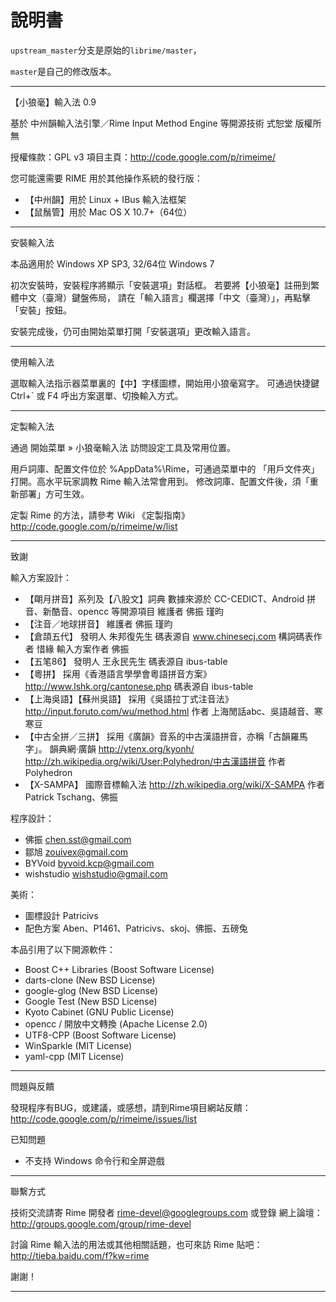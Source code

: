 ﻿# 說明書

`upstream_master`分支是原始的`librime/master`，

`master`是自己的修改版本。



----------------------------------------------------------
【小狼毫】輸入法 0.9

基於 中州韻輸入法引擎／Rime Input Method Engine 等開源技術
式恕堂 版權所無

授權條款：GPL v3
項目主頁：http://code.google.com/p/rimeime/

您可能還需要 RIME 用於其他操作系統的發行版：
  * 【中州韻】用於 Linux + IBus 輸入法框架
  * 【鼠鬚管】用於 Mac OS X 10.7+（64位）

----------------------------------------------------------
安裝輸入法

本品適用於 Windows XP SP3,  32/64位 Windows 7

初次安裝時，安裝程序將顯示「安裝選項」對話框。
若要將【小狼毫】註冊到繁體中文（臺灣）鍵盤佈局，
請在「輸入語言」欄選擇「中文（臺灣）」，再點擊「安裝」按鈕。

安裝完成後，仍可由開始菜單打開「安裝選項」更改輸入語言。

----------------------------------------------------------
使用輸入法

選取輸入法指示器菜單裏的【中】字樣圖標，開始用小狼毫寫字。
可通過快捷鍵 Ctrl+` 或 F4 呼出方案選單、切換輸入方式。

----------------------------------------------------------
定製輸入法

通過 開始菜單 » 小狼毫輸入法 訪問設定工具及常用位置。

用戶詞庫、配置文件位於 %AppData%\Rime，可通過菜單中的
「用戶文件夾」打開。高水平玩家調教 Rime 輸入法常會用到。
修改詞庫、配置文件後，須「重新部署」方可生效。

定製 Rime 的方法，請參考 Wiki 《定製指南》
http://code.google.com/p/rimeime/w/list

----------------------------------------------------------
致謝

輸入方案設計：
  * 【朙月拼音】系列及【八股文】詞典
    數據來源於 CC-CEDICT、Android 拼音、新酷音、opencc 等開源項目
    維護者 佛振 瑾昀
  * 【注音／地球拼音】
    維護者 佛振 瑾昀
  * 【倉頡五代】
    發明人 朱邦復先生
    碼表源自 www.chinesecj.com
    構詞碼表作者 惜緣
    輸入方案作者 佛振
  * 【五笔86】
    發明人 王永民先生
    碼表源自 ibus-table
  * 【粵拼】
    採用《香港語言學學會粵語拼音方案》
    http://www.lshk.org/cantonese.php
    碼表源自 ibus-table
  * 【上海吳語】【蘇州吳語】
    採用《吳語拉丁式注音法》
    http://input.foruto.com/wu/method.html
    作者 上海閒話abc、吳語越音、寒寒豆
  * 【中古全拼／三拼】
    採用《廣韻》音系的中古漢語拼音，亦稱「古韻羅馬字」。
    韻典網·廣韻 http://ytenx.org/kyonh/
    http://zh.wikipedia.org/wiki/User:Polyhedron/中古漢語拼音
    作者 Polyhedron
  * 【X-SAMPA】
    國際音標輸入法
    http://zh.wikipedia.org/wiki/X-SAMPA
    作者 Patrick Tschang、佛振

程序設計：
  * 佛振 <chen.sst@gmail.com>
  * 鄒旭 <zouivex@gmail.com>
  * BYVoid <byvoid.kcp@gmail.com>
  * wishstudio <wishstudio@gmail.com>

美術：
  * 圖標設計 Patricivs
  * 配色方案 Aben、P1461、Patricivs、skoj、佛振、五磅兔

本品引用了以下開源軟件：
  * Boost C++ Libraries  (Boost Software License)
  * darts-clone  (New BSD License)
  * google-glog  (New BSD License)
  * Google Test  (New BSD License)
  * Kyoto Cabinet  (GNU Public License)
  * opencc / 開放中文轉換  (Apache License 2.0)
  * UTF8-CPP  (Boost Software License)
  * WinSparkle  (MIT License)
  * yaml-cpp  (MIT License)

----------------------------------------------------------
問題與反饋

發現程序有BUG，或建議，或感想，請到Rime項目網站反饋：
http://code.google.com/p/rimeime/issues/list

已知問題
  * 不支持 Windows 命令行和全屏遊戲

----------------------------------------------------------
聯繫方式

技術交流請寄 Rime 開發者 <rime-devel@googlegroups.com>
或登錄 網上論壇：
http://groups.google.com/group/rime-devel

討論 Rime 輸入法的用法或其他相關話題，也可來訪 Rime 貼吧：
http://tieba.baidu.com/f?kw=rime

謝謝！

----------------------------------------------------------

